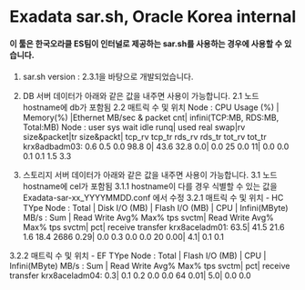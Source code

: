 
# Exadata sar.sh, Oracle Korea internal

#### 이 툴은 한국오라클 ES팀이 인터널로 제공하는 sar.sh를 사용하는 경우에 사용할 수 있습니다.

1. sar.sh version : 2.3.1을 바탕으로 개발되었습니다.

2. DB 서버 데이터가 아래와 같은 값을 내주면 사용이 가능합니다.
2.1 노드 hostname에 db가 포함됨
2.2 매트릭 수 및 위치
Node      :       CPU Usage (%)      |    Memory(%)  |Ethernet MB/sec & packet cnt| infini(TCP:MB, RDS:MB, Total:MB)
Node      : user  sys wait  idle runq| used real swap|rv size&packet|tr size&packt| tcp_rv tcp_tr rds_rv rds_tr  tot_rv  tot_tr
krx8adbadm03:  0.6  0.5  0.0  98.8    0| 43.6 32.8  0.0|    0.0     25    0.0     11|    0.0    0.0    0.1    0.1     1.5     3.3

3. 스토리지 서버 데이터가 아래와 같은 값을 내주면 사용이 가능합니다.
3.1 노드 hostname에 cel가 포함됨
3.1.1 hostname이 다를 경우 식별할 수 있는 값을 Exadata-sar-xx_YYYYMMDD.conf 에서 수정
3.2.1 매트릭 수 및 위치 - HC TYpe
 Node       : Total |              Disk I/O (MB)             |             Flash I/O (MB)             | CPU |  Infini(MByte)
 MB/s       :   Sum |   Read  Write  Avg%  Max%     tps svctm|   Read  Write  Avg%  Max%     tps svctm|  pct| receive transfer
krx8aceladm01:   63.5|   41.5   21.6   1.6  18.4    2686  0.29|    0.0    0.3   0.0   0.0      20  0.00|  4.1|     0.1      0.1

3.2.2 매트릭 수 및 위치 - EF TYpe
 Node       : Total |             Flash I/O (MB)             | CPU |  Infini(MByte)
 MB/s       :   Sum |   Read  Write  Avg%  Max%     tps svctm|  pct| receive transfer
krx8aceladm04:    0.3|    0.1    0.2   0.0   0.0      64  0.01|  5.0|     0.0      0.0
